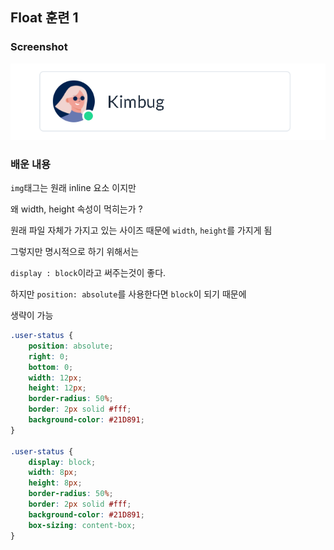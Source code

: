 ## Float 훈련 1

### Screenshot
<img src="./assets/absolute.PNG" alt="absolute 예제">

### 배운 내용

`img`태그는 원래 inline 요소 이지만

왜 width, height 속성이 먹히는가 ?

원래 파일 자체가 가지고 있는 사이즈 때문에 `width`, `height`를 가지게 됨

그렇지만 명시적으로 하기 위해서는

`display : block`이라고 써주는것이 좋다.

하지만 `position: absolute`를 사용한다면 `block`이 되기 때문에

생략이 가능

```CSS
.user-status {
    position: absolute;
    right: 0;
    bottom: 0;
    width: 12px;
    height: 12px;
    border-radius: 50%;
    border: 2px solid #fff;
    background-color: #21D891;
}

.user-status {
    display: block;
    width: 8px;
    height: 8px;
    border-radius: 50%;
    border: 2px solid #fff;
    background-color: #21D891;
    box-sizing: content-box;
}
```